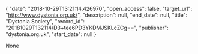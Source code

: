{
  "date": "2018-10-29T13:21:14.426970", 
  "open_access": false, 
  "target_url": "http://www.dystonia.org.uk/", 
  "description": null, 
  "end_date": null, 
  "title": "Dystonia Society", 
  "record_id": "20181029T132114/D3+tee6PD3YKDMJSKLcZCg==", 
  "publisher": "dystonia.org.uk", 
  "start_date": null
}

None